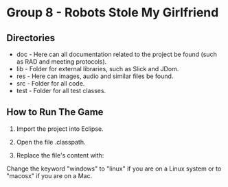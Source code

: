 Group 8 - Robots Stole My Girlfriend
====================================

Directories
-----------

* doc - Here can all documentation related to the project be found (such as RAD and meeting protocols).
* lib - Folder for external libraries, such as Slick and JDom.
* res - Here can images, audio and similar files be found.
* src - Folder for all code.
* test - Folder for all test classes.

How to Run The Game
-------------------

1. Import the project into Eclipse.
2. Open the file .classpath.
3. Replace the file's content with:

    <?xml version="1.0" encoding="UTF-8"?>
    <classpath>
        <classpathentry kind="src" path="src"/>
        <classpathentry kind="src" path="test"/>
        <classpathentry kind="con" path="org.eclipse.jdt.launching.JRE_CONTAINER"/>
        <classpathentry kind="lib" path="lib/slick.jar"/>
        <classpathentry kind="lib" path="lib/lwjgl.jar">
            <attributes>
                <attribute name="org.eclipse.jdt.launching.CLASSPATH_ATTR_LIBRARY_PATH_ENTRY" value="Robots-Stole-My-Girlfriend/lib/natives/windows"/>
            </attributes>
        </classpathentry>
        <classpathentry kind="lib" path="lib/jdom-1.1.3.jar"/>
        <classpathentry kind="lib" path="lib/jorbis-0.0.15.jar"/>
        <classpathentry kind="lib" path="lib/jogg-0.0.7.jar"/>
        <classpathentry kind="con" path="org.eclipse.jdt.junit.JUNIT_CONTAINER/4"/>
        <classpathentry kind="output" path="bin"/>
    </classpath>

Change the keyword "windows" to "linux" if you are on a Linux system or to "macosx" if you are on a Mac.